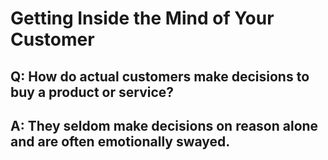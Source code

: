 # Getting Inside the Mind of Your Customer

## Q: How do actual customers make decisions to buy a product or service?

## A: They seldom make decisions on reason alone and are often emotionally swayed.



